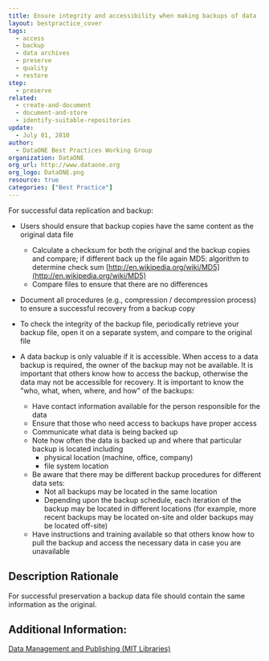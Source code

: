 ```yaml
---
title: Ensure integrity and accessibility when making backups of data
layout: bestpractice_cover
tags:
  - access
  - backup
  - data archives
  - preserve
  - quality
  - restore
step:
  - preserve
related:
  - create-and-document
  - document-and-store
  - identify-suitable-repositories
update:
  - July 01, 2010
author:
  - DataONE Best Practices Working Group 
organization: DataONE
org_url: http://www.dataone.org
org_logo: DataONE.png
resource: true
categories: ["Best Practice"]
---
```




For successful data replication and backup:

- Users should ensure that backup copies have the same content as the original data file
  - Calculate a checksum for both the original and the backup copies and compare; if different back up the file again MD5: algorithm to determine check sum [http://en.wikipedia.org/wiki/MD5](http://en.wikipedia.org/wiki/MD5)
  - Compare files to ensure that there are no differences

- Document all procedures (e.g., compression / decompression process) to ensure a successful recovery from a backup copy

- To check the integrity of the backup file, periodically retrieve your backup file, open it on a separate system, and compare to the original file

- A data backup is only valuable if it is accessible. When access to a data backup is required, the owner of the backup may not be available. It is important that others know how to access the backup, otherwise the data may not be accessible for recovery. It is important to know the "who, what, when, where, and how" of the backups:
  - Have contact information available for the person responsible for the data
  - Ensure that those who need access to backups have proper access
  - Communicate what data is being backed up
  - Note how often the data is backed up and where that particular backup is located including
    - physical location (machine, office, company)
    - file system location
  - Be aware that there may be different backup procedures for different data sets:
    - Not all backups may be located in the same location
    - Depending upon the backup schedule, each iteration of the backup may be located in different locations (for example, more recent backups may be located on-site and older backups may be located off-site)
  - Have instructions and training available so that others know how to pull the backup and access the necessary data in case you are unavailable

## Description Rationale

For successful preservation a backup data file should contain the same information as the original.

## Additional Information:

[Data Management and Publishing (MIT Libraries)](https://libraries.mit.edu/data-management/)

